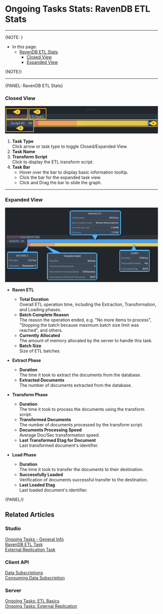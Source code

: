 ﻿# Ongoing Tasks Stats: RavenDB ETL Stats
---

{NOTE: }

* In this page:  
   * [RavenDB ETL Stats](../../../../studio/database/stats/ongoing-tasks-stats/ravendb-etl-stats#ravendb-etl-stats)  
      * [Closed View](../../../../studio/database/stats/ongoing-tasks-stats/ravendb-etl-stats#closed-view)  
      * [Expanded View](../../../../studio/database/stats/ongoing-tasks-stats/ravendb-etl-stats#expanded-view)  

{NOTE/}

---

{PANEL: RavenDB ETL Stats}

### Closed View

![RavenDB ETL Stats Closed View](images/stats-view-09-etl-closed-view.png "RavenDB ETL Stats Closed View")

1. **Task Type**  
   Click arrow or task type to toggle Closed/Expanded View.  
2. **Task Name**  
3. **Transform Script**  
   Click to display the ETL transform script.  
4. **Task Bar**  
    * Hover over the bar to display basic information tooltip.  
    * Click the bar for the expanded task view.  
    * Click and Drag the bar to slide the graph.  

---

### Expanded View
![RavenDB ETL Stats Expanded View](images/stats-view-10-etl-expanded-view.png "RavenDB ETL Stats Expanded View")
* **Raven ETL**  
   * **Total Duration**  
     Overall ETL operation time, including the Extraction, 
     Transformation, and Loading phases.  
   * **Batch Complete Reason**  
     The reason the operation ended, e.g. 
     "No more items to process", 
     "Stopping the batch because maximum batch size limit was reached", and others.  
   * **Currently Allocated**  
     The amount of memory allocated by the server to handle this task.  
   * **Batch Size**  
     Size of ETL batches.  

* **Extract Phase**  
   * **Duration**  
     The time it took to extract the documents from the database.  
   * **Extracted Documents**  
     The number of documents extracted from the database.  

* **Transform Phase**  
   * **Duration**  
     The time it took to process the documents using the transform script.  
   * **Transformed Documents**  
     The number of documents processed by the transform script.  
   * **Documents Processing Speed**  
     Average Doc/Sec transformation speed.  
   * **Last Transformed Etag for Document**  
     Last transformed document's identifier.  

* **Load Phase**  
   * **Duration**  
     The time it took to transfer the documents to their destination.  
   * **Successfully Loaded**  
     Verification of documents successful transfer to the destination.  
   * **Last Loaded Etag**  
     Last loaded document's identifier.  

{PANEL/}


## Related Articles  

### Studio  
[Ongoing Tasks - General Info](../../../../studio/database/tasks/ongoing-tasks/general-info)  
[RavenDB ETL Task](../../../../studio/database/tasks/ongoing-tasks/ravendb-etl-task)  
[External Replication Task](../../../../studio/database/tasks/ongoing-tasks/external-replication-task)  
### Client API  
[Data Subscriptions](../../../../client-api/data-subscriptions/what-are-data-subscriptions)  
[Consuming Data Subscription](../../../../client-api/data-subscriptions/consumption/how-to-consume-data-subscription)  

### Server  
[Ongoing Tasks: ETL Basics](../../../../server/ongoing-tasks/etl/basics#ongoing-tasks-etl-basics)  
[Ongoing Tasks: External Replication](../../../../server/ongoing-tasks/external-replication)  
